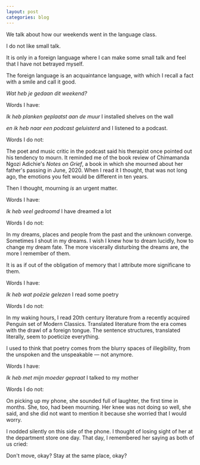 ```yaml
---
layout: post
categories: blog
---
```


We talk about how our weekends went in the language class. 

I do not like small talk.

It is only in a foreign language where I can make some small talk and feel that I have not betrayed myself.

The foreign language is an acquaintance language, with which I recall a fact with a smile and call it good.

_Wat heb je gedaan dit weekend?_

Words I have: 

_Ik heb planken geplaatst aan de muur_ I installed shelves on the wall

_en ik heb naar een podcast geluisterd_ and I listened to a podcast.

Words I do not:

The poet and music critic in the podcast said his therapist once pointed out his tendency to mourn. It reminded me of the book review of Chimamanda Ngozi Adichie's _Notes on Grief_, a book in which she mourned about her father's passing in June, 2020. When I read it I thought, that was not long ago, the emotions you felt would be different in ten years. 

Then I thought, mourning _is_ an urgent matter.

Words I have:

_Ik heb veel gedroomd_ I have dreamed a lot

Words I do not:

In my dreams, places and people from the past and the unknown converge. Sometimes I shout in my dreams. I wish I knew how to dream lucidly, how to change my dream fate. The more viscerally disturbing the dreams are, the more I remember of them.

It is as if out of the obligation of memory that I attribute more significane to them. 

Words I have:

_Ik heb wat poëzie gelezen_ I read some poetry

Words I do not:

In my waking hours, I read 20th century literature from a recently acquired Penguin set of Modern Classics. Translated literature from the era comes with the drawl of a foreign tongue. The sentence structures, translated literally, seem to poeticize everything.

I used to think that poetry comes from the blurry spaces of illegibility, from the unspoken and the unspeakable — not anymore.

Words I have: 

_Ik heb met mijn moeder gepraat_ I talked to my mother

Words I do not:

On picking up my phone, she sounded full of laughter, the first time in months. She, too, had been mourning. Her knee was not doing so well, she said, and she did not want to mention it because she worried that I would worry. 

I nodded silently on this side of the phone. I thought of losing sight of her at the department store one day. That day, I remembered her saying as both of us cried:

Don't move, okay? Stay at the same place, okay?


